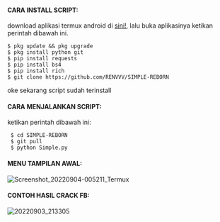 #### CARA INSTALL SCRIPT:
 download aplikasi termux android di [sini!](https://f-droid.org/repo/com.termux_118.apk), lalu buka aplikasinya ketikan perintah dibawah ini.
 ```
 $ pkg update && pkg upgrade
 $ pkg install python git
 $ pip install requests
 $ pip install bs4
 $ pip install rich
 $ git clone https://github.com/RENVVV/SIMPLE-REBORN
 ```
 oke sekarang script sudah terinstall
#### CARA MENJALANKAN SCRIPT:
 ketikan perintah dibawah ini:
 ```
  $ cd SIMPLE-REBORN
  $ git pull
  $ python Simple.py
 ```
#### MENU TAMPILAN AWAL:
![Screenshot_20220904-005211_Termux](https://user-images.githubusercontent.com/89802496/188282603-0050320f-232b-48ac-9d49-d55bd5651b11.png)
#### CONTOH HASIL CRACK FB:
![20220903_213305](https://user-images.githubusercontent.com/89802496/188282452-e812e375-7e2c-4d6d-8c94-dec805f44178.jpg)
